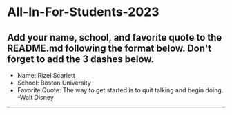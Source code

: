 # All-In-For-Students-2023
## Add your name, school, and favorite quote to the README.md following the format below. Don't forget to add the 3 dashes below.
- Name: Rizel Scarlett
- School: Boston University
- Favorite Quote: The way to get started is to quit talking and begin doing. -Walt Disney
---
